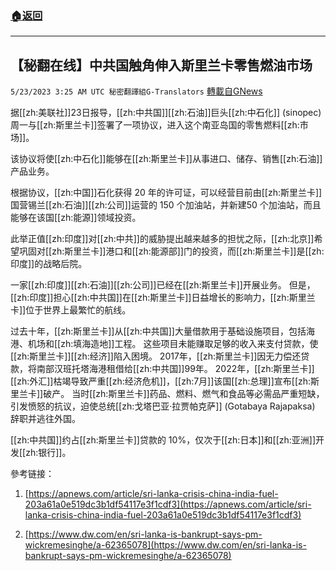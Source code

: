 ###  [:house:返回](README.md)
---


## 【秘翻在线】中共国触角伸入斯里兰卡零售燃油市场
`5/23/2023 3:25 AM UTC 秘密翻譯組G-Translators` [轉載自GNews](https://gnews.org/articles/1323078)

据[[zh:美联社]]23日报导，[[zh:中共国]][[zh:石油]]巨头[[zh:中石化]] (sinopec)周一与[[zh:斯里兰卡]]签署了一项协议，进入这个南亚岛国的零售燃料[[zh:市场]]。

该协议将使[[zh:中石化]]能够在[[zh:斯里兰卡]]从事进口、储存、销售[[zh:石油]]产品业务。

根据协议，[[zh:中国]]石化获得 20 年的许可证，可以经营目前由[[zh:斯里兰卡]]国营锡兰[[zh:石油]][[zh:公司]]运营的 150 个加油站，并新建50 个加油站，而且能够在该国[[zh:能源]]领域投资。

此举正值[[zh:印度]]对[[zh:中共]]的威胁提出越来越多的担忧之际，[[zh:北京]]希望巩固对[[zh:斯里兰卡]]港口和[[zh:能源部]]门的投资，而[[zh:斯里兰卡]]是[[zh:印度]]的战略后院。

一家[[zh:印度]][[zh:石油]][[zh:公司]]已经在[[zh:斯里兰卡]]开展业务。 但是，[[zh:印度]]担心[[zh:中共国]]在[[zh:斯里兰卡]]日益增长的影响力，[[zh:斯里兰卡]]位于世界上最繁忙的航线。

过去十年，[[zh:斯里兰卡]]从[[zh:中共国]]大量借款用于基础设施项目，包括海港、机场和[[zh:填海造地]]工程。 这些项目未能赚取足够的收入来支付贷款，使[[zh:斯里兰卡]][[zh:经济]]陷入困境。  2017年，[[zh:斯里兰卡]]因无力偿还贷款，将南部汉班托塔海港租借给[[zh:中共国]]99年。  2022年，[[zh:斯里兰卡]][[zh:外汇]]枯竭导致严重[[zh:经济危机]]，[[zh:7月]]该国[[zh:总理]]宣布[[zh:斯里兰卡]]破产。 当时[[zh:斯里兰卡]]药品、燃料、燃气和食品等必需品严重短缺，引发愤怒的抗议，迫使总统[[zh:戈塔巴亚·拉贾帕克萨]] (Gotabaya Rajapaksa) 辞职并逃往外国。

[[zh:中共国]]约占[[zh:斯里兰卡]]贷款的 10%，仅次于[[zh:日本]]和[[zh:亚洲]]开发[[zh:银行]]。

參考链接：

1.    [https://apnews.com/article/sri-lanka-crisis-china-india-fuel-203a61a0e519dc3b1df54117e3f1cdf3](https://apnews.com/article/sri-lanka-crisis-china-india-fuel-203a61a0e519dc3b1df54117e3f1cdf3)

2.    [https://www.dw.com/en/sri-lanka-is-bankrupt-says-pm-wickremesinghe/a-62365078](https://www.dw.com/en/sri-lanka-is-bankrupt-says-pm-wickremesinghe/a-62365078)
